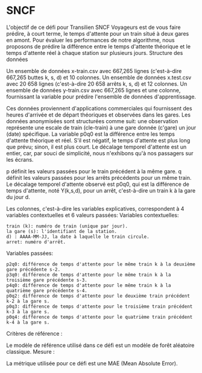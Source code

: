 # SNCF
L'objectif de ce défi pour Transilien SNCF Voyageurs est de vous faire prédire, à court terme, le temps d'attente pour un train situé à deux gares en amont. Pour évaluer les performances de notre algorithme, nous proposons de prédire la différence entre le temps d'attente théorique et le temps d'attente réel à chaque station sur plusieurs jours.
Structure des données

Un ensemble de données x-train.csv avec 667,265 lignes (c'est-à-dire 667,265 buttes k, s, d) et 10 colonnes.
Un ensemble de données x.test.csv avec 20 658 lignes (c'est-à-dire 20 658 arrêts k, s, d) et 12 colonnes.
Un ensemble de données y-train.csv avec 667,265 lignes et une colonne, fournissant la variable pour prédire l'ensemble de données d'apprentissage.


Ces données proviennent d'applications commerciales qui fournissent des heures d'arrivée et de départ théoriques et observées dans les gares.
Les données anonymisées sont structurées comme suit: une observation représente une escale de train (cle-train) à une gare donnée (c'gare) un jour (date) spécifique. La variable p0q0 est la différence entre les temps d'attente théorique et réel. S'il est négatif, le temps d'attente est plus long que prévu; sinon, il est plus court. Le décalage temporel d'attente est un entier, car, par souci de simplicité, nous n'exhibons qu'à nos passagers sur les écrans.

p définit les valeurs passées pour le train précédent à la même gare.
q définit les valeurs passées pour les arrêts précédents pour un même train.
Le décalage temporel d'attente observé est p0q0, qui est la différence de temps d'attente, noté Y(k,s,d), pour un arrêt, c'est-à-dire un train k à la gare du jour d.

Les colonnes, c'est-à-dire les variables explicatives, correspondent à 4 variables contextuelles et 6 valeurs passées:
Variables contextuelles:

    train (k): numéro de train (unique par jour).
    la gare (s): l'identifiant de la station.
    d) : AAAA-MM-JJ, la date à laquelle le train circule.
    arret: numéro d'arrêt.

Variables passées:

    p2q0: différence de temps d'attente pour le même train k à la deuxième gare précédente s-2.
    p3q0: différence de temps d'attente pour le même train k à la troisième gare précédente s-3.
    p4q0: différence de temps d'attente pour le même train k à la quatrième gare précédente s-4.
    p0q2: différence de temps d'attente pour le deuxième train précédent k-2 à la gare s.
    p0q3: différence de temps d'attente pour le troisième train précédent k-3 à la gare s.
    p0q4: différence de temps d'attente pour le quatrième train précédent k-4 à la gare s.


Critères de référence :

Le modèle de référence utilisé dans ce défi est un modèle de forêt aléatoire classique.
Mesure :

La métrique utilisée pour ce défi est une MAE (Mean Absolute Error).
